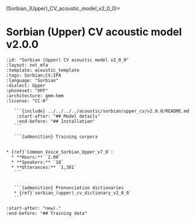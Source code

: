 
(Sorbian_(Upper)_CV_acoustic_model_v2_0_0)=
# Sorbian (Upper) CV acoustic model v2.0.0

``````{acoustic} Sorbian (Upper) CV acoustic model v2.0.0
:id: "Sorbian (Upper) CV acoustic model v2_0_0"
:layout: not_mfa
:template: acoustic_template
:tags: Sorbian;CV;IPA
:language: "Sorbian"
:dialect: Upper
:phoneset: "XPF"
:architecture: gmm-hmm
:license: "CC-0"

   ```{include} ../../../../acoustic/sorbian/upper_cv/v2.0.0/README.md
    :start-after: "## Model details"
    :end-before: "## Installation"
   ```

   ```{admonition} Training corpora


* {ref}`Common_Voice_Sorbian_Upper_v7_0`:
  * **Hours:** `2.00`
  * **Speakers:** `18`
  * **Utterances:** `1,381`
   ```


   ```{admonition} Pronunciation dictionaries
   * {ref}`sorbian_(upper)_cv_dictionary_v2_0_0`
   ```
``````

```{include} ../../../../acoustic/sorbian/upper_cv/v2.0.0/README.md
:start-after: "new)."
:end-before: "## Training data"
```
